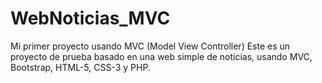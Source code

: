 # WebNoticias_MVC
Mi primer proyecto usando MVC (Model View Controller)
Este es un proyecto de prueba basado en una web simple de noticias, usando MVC, Bootstrap, HTML-5, CSS-3 y PHP.
